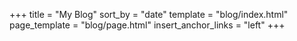 +++
title = "My Blog"
sort_by = "date"
template = "blog/index.html"
page_template = "blog/page.html"
insert_anchor_links = "left"
+++
